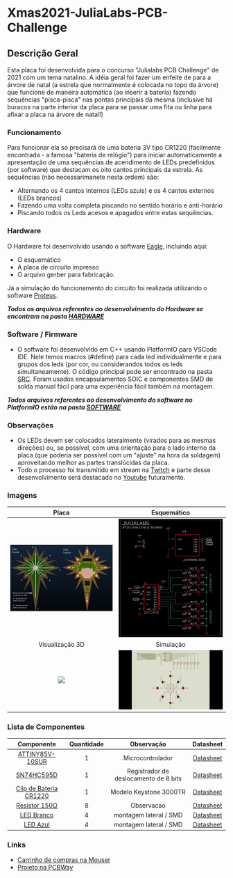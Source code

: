 # Xmas2021-JuliaLabs-PCB-Challenge

## Descrição Geral
Esta placa foi desenvolvida para o concurso "Julialabs PCB Challenge" de 2021 com um tema natalino.
A idéia geral foi fazer um enfeite de para a árvore de natal (a estrela que normalmente é colocada no topo da árvore) que funcione de maneira automática (ao inserir a bateria) fazendo sequências "pisca-pisca" nas pontas principais da mesma (inclusive há buracos na parte interior da placa para se passar uma fita ou linha para afixar a placa na árvore de natal!)
### Funcionamento
Para funcionar ela só precisará de uma bateria 3V tipo CR1220 (facilmente encontrada - a famosa "bateria de relógio") para iniciar automaticamente a apresentação de uma sequências de acendimento de LEDs predefinidos (por software) que destacam os oito cantos principais da estrela.
As sequências (não necessarimanete nesta ordem) são:
-  Alternando os 4 cantos internos (LEDs azuis) e os 4 cantos externos (LEDs brancos)
- Fazendo uma volta completa  piscando no sentido horário e anti-horário
- Piscando todos os Leds acesos e apagados entre estas sequências.

### Hardware
O Hardware foi desenvolvido usando o software [Eagle](https://github.com/vilelalabs/Xmas2021-JuliaLabs-PCB-Challenge/tree/master/HARDWARE/eagle), incluindo aqui:
- O esquemático
- A placa de circuito impresso
- O arquivo gerber para fabricação. 

Já a simulação do funcionamento do circuito foi realizada utilizando o software [Proteus](https://github.com/vilelalabs/Xmas2021-JuliaLabs-PCB-Challenge/tree/master/HARDWARE/proteus).

**_Todos os arquivos referentes ao desenvolvimento do Hardware se encontram na pasta [HARDWARE](https://github.com/vilelalabs/Xmas2021-JuliaLabs-PCB-Challenge/tree/master/HARDWARE)_**

### Software / Firmware
- O software foi desenvolvido em C++ usando PlatformIO para VSCode IDE. Nele temos macros (#define) para cada led individualmente e para grupos dos leds (por cor, ou considerandos todos os leds simultaneamente). O código principal pode ser encontrado na pasta [SRC](https://github.com/vilelalabs/Xmas2021-JuliaLabs-PCB-Challenge/tree/master/SOFTWARE/src).
Foram usados encapsulamentos SOIC e componentes SMD de solda manual fácil para uma experiência fácil também na montagem.

**_Todos arquivos referentes ao desenvolvimento do software no PlatformIO estão na pasta [SOFTWARE](https://github.com/vilelalabs/Xmas2021-JuliaLabs-PCB-Challenge/tree/master/SOFTWARE)_**

### Observações
- Os LEDs devem ser colocados lateralmente (virados para as mesmas direções) ou, se possível, com uma orientação para o lado interno da placa (que poderia ser possível com um "ajuste" na hora da soldagem) aproveitando melhor as partes translúcidas da placa.
- Todo o processo foi transmitido em stream na [Twitch](https://twitch.tv/vilelalabs) e parte desse desenvolvimento será destacado no [Youtube](https://youtube.com/vilelalabs) futuramente.

### Imagens
|Placa|Esquemático|
|:----------:|:----------:|
| ![](img/image.jpg)  | ![](img/schematic.JPG) |
|Visualização 3D|Simulação|
| ![](img/3dview.gif)  | ![](img/simulation.gif) |

### Lista de Componentes
|Componente|Quantidade|Observação| Datasheet|
|:----------:|:----------:|:----------:|:----------:|
| [ATTINY85V-10SUR](https://br.mouser.com/ProductDetail/556-ATTINY85V-10SUR)  | 1  | Microcontrolador  | [Datasheet](https://br.mouser.com/datasheet/2/268/Atmel-2586-AVR-8-bit-Microcontroller-ATtiny25-ATti-1315542.pdf)|
| [SN74HC595D](https://br.mouser.com/ProductDetail/595-SN74HC595DRE4)  | 1  | Registrador de deslocamento de 8 bits  | [Datasheet](https://www.ti.com/lit/ds/symlink/sn74hc595.pdf?HQS=dis-mous-null-mousermode-dsf-pf-null-wwe&ts=1641509615811&ref_url=https%253A%252F%252Fwww.mouser.be%252F)|
| [Clip de Bateria CR1220](https://br.mouser.com/ProductDetail/534-3000TR)  | 1  | Modelo Keystone 3000TR | [Datasheet](https://br.mouser.com/datasheet/2/215/3000TR-742873.pdf)|
| [Resistor 150Ω](https://br.mouser.com/ProductDetail/71-TNPW0805150RFEEA)  | 8  | Observacao  | [Datasheet](https://br.mouser.com/datasheet/2/427/tnpw_e3-1761965.pdf)|
| [LED Branco](https://br.mouser.com/ProductDetail/720-LWA67CS2U25K8LZ)  | 4  | montagem lateral / SMD  |[Datasheet](https://dammedia.osram.info/media/resource/hires/osram-dam-6455804/LW%20A67C%20binning%20FK0PN0_EN.pdf)|
| [LED Azul](https://br.mouser.com/ProductDetail/859-LTST-S220TBKT)  | 4  | montagem lateral / SMD  |[Datasheet](https://br.mouser.com/datasheet/2/239/Lite-On-LTST-S220TBKT-1175488.pdf)|

### Links
- [Carrinho de compras na Mouser](https://br.mouser.com/ProjectManager/ProjectDetail.aspx?AccessID=4d0b96b75f)
- [Projeto na PCBWay](https://www.pcbway.com/project/shareproject/Blinking_Christmas_Star_e158be5a.html)
